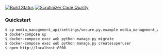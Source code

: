 
[![Build Status](https://travis-ci.org/Harvard-ATG/media_management_api.svg)](https://travis-ci.org/Harvard-ATG/media_management_api)
[![Scrutinizer Code Quality](https://scrutinizer-ci.com/g/Harvard-ATG/media_management_api/badges/quality-score.png?b=master)](https://scrutinizer-ci.com/g/Harvard-ATG/media_management_api/?branch=master)

### Quickstart

```sh
$ cp media_management_api/settings/secure.py.example media_management_api/settings/secure.py
$ docker-compose up
$ docker-compose exec web python manage.py migrate
$ docker-compose exec web python manage.py createsuperuser
$ open http://localhost:8000
```

